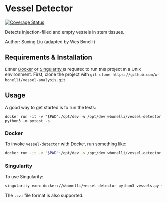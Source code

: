 # Vessel Detector

[![Coverage Status](https://coveralls.io/repos/github/w-bonelli/vessel-detector/badge.svg?branch=master)](https://coveralls.io/github/w-bonelli/vessel-detector?branch=master)

Detects injection-filled and empty vessels in stem tissues.

Author: Suxing Liu (adapted by Wes Bonelli)

## Requirements & Installation

Either [Docker](https://www.docker.com/) or [Singularity ](https://sylabs.io/singularity/) is required to run this project in a Unix environment. First, clone the project with `git clone https://github.com/w-bonelli/vessel-analysis.git`.

## Usage

A good way to get started is to run the tests:

```shell
docker run -it -v "$PWD":/opt/dev -w /opt/dev wbonelli/vessel-detector python3 -m pytest -s
```

### Docker

To invoke `vessel-detector` with Docker, run something like:

```bash
docker run -it -v "$PWD":/opt/dev -w /opt/dev wbonelli/vessel-detector python3 vessels.py <input file> -o <output directory> -r 15 -c 500
```

### Singularity

To use Singularity:

```bash
singularity exec docker://wbonelli/vessel-detector python3 vessels.py <input file> -o <output directory> -r 15 -c 500
```

The `.czi` file format is also supported.